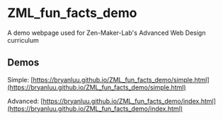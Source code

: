 # ZML_fun_facts_demo
A demo webpage used for Zen-Maker-Lab's Advanced Web Design curriculum

## Demos
Simple: [https://bryanluu.github.io/ZML_fun_facts_demo/simple.html](https://bryanluu.github.io/ZML_fun_facts_demo/simple.html)

Advanced: [https://bryanluu.github.io/ZML_fun_facts_demo/index.html](https://bryanluu.github.io/ZML_fun_facts_demo/index.html)
